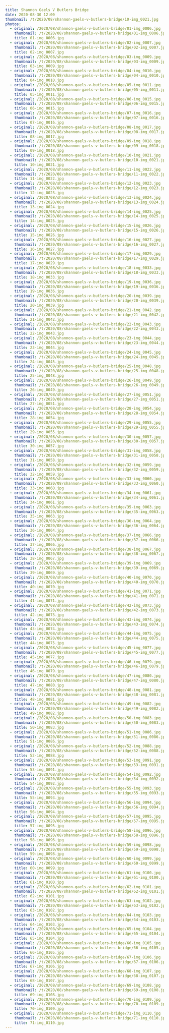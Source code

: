 ```yaml
---
title: Shannon Gaels V Butlers Bridge
date: 2020-08-30 12:00
thumbnail: /t/2020/08/shannon-gaels-v-butlers-bridge/10-img_0021.jpg
photos:
  - original: /2020/08/shannon-gaels-v-butlers-bridge/01-img_0006.jpg
    thumbnail: /t/2020/08/shannon-gaels-v-butlers-bridge/01-img_0006.jpg
    title: 01-img_0006.jpg
  - original: /2020/08/shannon-gaels-v-butlers-bridge/02-img_0007.jpg
    thumbnail: /t/2020/08/shannon-gaels-v-butlers-bridge/02-img_0007.jpg
    title: 02-img_0007.jpg
  - original: /2020/08/shannon-gaels-v-butlers-bridge/03-img_0009.jpg
    thumbnail: /t/2020/08/shannon-gaels-v-butlers-bridge/03-img_0009.jpg
    title: 03-img_0009.jpg
  - original: /2020/08/shannon-gaels-v-butlers-bridge/04-img_0010.jpg
    thumbnail: /t/2020/08/shannon-gaels-v-butlers-bridge/04-img_0010.jpg
    title: 04-img_0010.jpg
  - original: /2020/08/shannon-gaels-v-butlers-bridge/05-img_0011.jpg
    thumbnail: /t/2020/08/shannon-gaels-v-butlers-bridge/05-img_0011.jpg
    title: 05-img_0011.jpg
  - original: /2020/08/shannon-gaels-v-butlers-bridge/06-img_0015.jpg
    thumbnail: /t/2020/08/shannon-gaels-v-butlers-bridge/06-img_0015.jpg
    title: 06-img_0015.jpg
  - original: /2020/08/shannon-gaels-v-butlers-bridge/07-img_0016.jpg
    thumbnail: /t/2020/08/shannon-gaels-v-butlers-bridge/07-img_0016.jpg
    title: 07-img_0016.jpg
  - original: /2020/08/shannon-gaels-v-butlers-bridge/08-img_0017.jpg
    thumbnail: /t/2020/08/shannon-gaels-v-butlers-bridge/08-img_0017.jpg
    title: 08-img_0017.jpg
  - original: /2020/08/shannon-gaels-v-butlers-bridge/09-img_0018.jpg
    thumbnail: /t/2020/08/shannon-gaels-v-butlers-bridge/09-img_0018.jpg
    title: 09-img_0018.jpg
  - original: /2020/08/shannon-gaels-v-butlers-bridge/10-img_0021.jpg
    thumbnail: /t/2020/08/shannon-gaels-v-butlers-bridge/10-img_0021.jpg
    title: 10-img_0021.jpg
  - original: /2020/08/shannon-gaels-v-butlers-bridge/11-img_0022.jpg
    thumbnail: /t/2020/08/shannon-gaels-v-butlers-bridge/11-img_0022.jpg
    title: 11-img_0022.jpg
  - original: /2020/08/shannon-gaels-v-butlers-bridge/12-img_0023.jpg
    thumbnail: /t/2020/08/shannon-gaels-v-butlers-bridge/12-img_0023.jpg
    title: 12-img_0023.jpg
  - original: /2020/08/shannon-gaels-v-butlers-bridge/13-img_0024.jpg
    thumbnail: /t/2020/08/shannon-gaels-v-butlers-bridge/13-img_0024.jpg
    title: 13-img_0024.jpg
  - original: /2020/08/shannon-gaels-v-butlers-bridge/14-img_0025.jpg
    thumbnail: /t/2020/08/shannon-gaels-v-butlers-bridge/14-img_0025.jpg
    title: 14-img_0025.jpg
  - original: /2020/08/shannon-gaels-v-butlers-bridge/15-img_0026.jpg
    thumbnail: /t/2020/08/shannon-gaels-v-butlers-bridge/15-img_0026.jpg
    title: 15-img_0026.jpg
  - original: /2020/08/shannon-gaels-v-butlers-bridge/16-img_0027.jpg
    thumbnail: /t/2020/08/shannon-gaels-v-butlers-bridge/16-img_0027.jpg
    title: 16-img_0027.jpg
  - original: /2020/08/shannon-gaels-v-butlers-bridge/17-img_0029.jpg
    thumbnail: /t/2020/08/shannon-gaels-v-butlers-bridge/17-img_0029.jpg
    title: 17-img_0029.jpg
  - original: /2020/08/shannon-gaels-v-butlers-bridge/18-img_0033.jpg
    thumbnail: /t/2020/08/shannon-gaels-v-butlers-bridge/18-img_0033.jpg
    title: 18-img_0033.jpg
  - original: /2020/08/shannon-gaels-v-butlers-bridge/19-img_0036.jpg
    thumbnail: /t/2020/08/shannon-gaels-v-butlers-bridge/19-img_0036.jpg
    title: 19-img_0036.jpg
  - original: /2020/08/shannon-gaels-v-butlers-bridge/20-img_0039.jpg
    thumbnail: /t/2020/08/shannon-gaels-v-butlers-bridge/20-img_0039.jpg
    title: 20-img_0039.jpg
  - original: /2020/08/shannon-gaels-v-butlers-bridge/21-img_0042.jpg
    thumbnail: /t/2020/08/shannon-gaels-v-butlers-bridge/21-img_0042.jpg
    title: 21-img_0042.jpg
  - original: /2020/08/shannon-gaels-v-butlers-bridge/22-img_0043.jpg
    thumbnail: /t/2020/08/shannon-gaels-v-butlers-bridge/22-img_0043.jpg
    title: 22-img_0043.jpg
  - original: /2020/08/shannon-gaels-v-butlers-bridge/23-img_0044.jpg
    thumbnail: /t/2020/08/shannon-gaels-v-butlers-bridge/23-img_0044.jpg
    title: 23-img_0044.jpg
  - original: /2020/08/shannon-gaels-v-butlers-bridge/24-img_0045.jpg
    thumbnail: /t/2020/08/shannon-gaels-v-butlers-bridge/24-img_0045.jpg
    title: 24-img_0045.jpg
  - original: /2020/08/shannon-gaels-v-butlers-bridge/25-img_0048.jpg
    thumbnail: /t/2020/08/shannon-gaels-v-butlers-bridge/25-img_0048.jpg
    title: 25-img_0048.jpg
  - original: /2020/08/shannon-gaels-v-butlers-bridge/26-img_0049.jpg
    thumbnail: /t/2020/08/shannon-gaels-v-butlers-bridge/26-img_0049.jpg
    title: 26-img_0049.jpg
  - original: /2020/08/shannon-gaels-v-butlers-bridge/27-img_0051.jpg
    thumbnail: /t/2020/08/shannon-gaels-v-butlers-bridge/27-img_0051.jpg
    title: 27-img_0051.jpg
  - original: /2020/08/shannon-gaels-v-butlers-bridge/28-img_0054.jpg
    thumbnail: /t/2020/08/shannon-gaels-v-butlers-bridge/28-img_0054.jpg
    title: 28-img_0054.jpg
  - original: /2020/08/shannon-gaels-v-butlers-bridge/29-img_0055.jpg
    thumbnail: /t/2020/08/shannon-gaels-v-butlers-bridge/29-img_0055.jpg
    title: 29-img_0055.jpg
  - original: /2020/08/shannon-gaels-v-butlers-bridge/30-img_0057.jpg
    thumbnail: /t/2020/08/shannon-gaels-v-butlers-bridge/30-img_0057.jpg
    title: 30-img_0057.jpg
  - original: /2020/08/shannon-gaels-v-butlers-bridge/31-img_0058.jpg
    thumbnail: /t/2020/08/shannon-gaels-v-butlers-bridge/31-img_0058.jpg
    title: 31-img_0058.jpg
  - original: /2020/08/shannon-gaels-v-butlers-bridge/32-img_0059.jpg
    thumbnail: /t/2020/08/shannon-gaels-v-butlers-bridge/32-img_0059.jpg
    title: 32-img_0059.jpg
  - original: /2020/08/shannon-gaels-v-butlers-bridge/33-img_0060.jpg
    thumbnail: /t/2020/08/shannon-gaels-v-butlers-bridge/33-img_0060.jpg
    title: 33-img_0060.jpg
  - original: /2020/08/shannon-gaels-v-butlers-bridge/34-img_0061.jpg
    thumbnail: /t/2020/08/shannon-gaels-v-butlers-bridge/34-img_0061.jpg
    title: 34-img_0061.jpg
  - original: /2020/08/shannon-gaels-v-butlers-bridge/35-img_0063.jpg
    thumbnail: /t/2020/08/shannon-gaels-v-butlers-bridge/35-img_0063.jpg
    title: 35-img_0063.jpg
  - original: /2020/08/shannon-gaels-v-butlers-bridge/36-img_0064.jpg
    thumbnail: /t/2020/08/shannon-gaels-v-butlers-bridge/36-img_0064.jpg
    title: 36-img_0064.jpg
  - original: /2020/08/shannon-gaels-v-butlers-bridge/37-img_0066.jpg
    thumbnail: /t/2020/08/shannon-gaels-v-butlers-bridge/37-img_0066.jpg
    title: 37-img_0066.jpg
  - original: /2020/08/shannon-gaels-v-butlers-bridge/38-img_0067.jpg
    thumbnail: /t/2020/08/shannon-gaels-v-butlers-bridge/38-img_0067.jpg
    title: 38-img_0067.jpg
  - original: /2020/08/shannon-gaels-v-butlers-bridge/39-img_0069.jpg
    thumbnail: /t/2020/08/shannon-gaels-v-butlers-bridge/39-img_0069.jpg
    title: 39-img_0069.jpg
  - original: /2020/08/shannon-gaels-v-butlers-bridge/40-img_0070.jpg
    thumbnail: /t/2020/08/shannon-gaels-v-butlers-bridge/40-img_0070.jpg
    title: 40-img_0070.jpg
  - original: /2020/08/shannon-gaels-v-butlers-bridge/41-img_0071.jpg
    thumbnail: /t/2020/08/shannon-gaels-v-butlers-bridge/41-img_0071.jpg
    title: 41-img_0071.jpg
  - original: /2020/08/shannon-gaels-v-butlers-bridge/42-img_0073.jpg
    thumbnail: /t/2020/08/shannon-gaels-v-butlers-bridge/42-img_0073.jpg
    title: 42-img_0073.jpg
  - original: /2020/08/shannon-gaels-v-butlers-bridge/43-img_0074.jpg
    thumbnail: /t/2020/08/shannon-gaels-v-butlers-bridge/43-img_0074.jpg
    title: 43-img_0074.jpg
  - original: /2020/08/shannon-gaels-v-butlers-bridge/44-img_0075.jpg
    thumbnail: /t/2020/08/shannon-gaels-v-butlers-bridge/44-img_0075.jpg
    title: 44-img_0075.jpg
  - original: /2020/08/shannon-gaels-v-butlers-bridge/45-img_0077.jpg
    thumbnail: /t/2020/08/shannon-gaels-v-butlers-bridge/45-img_0077.jpg
    title: 45-img_0077.jpg
  - original: /2020/08/shannon-gaels-v-butlers-bridge/46-img_0079.jpg
    thumbnail: /t/2020/08/shannon-gaels-v-butlers-bridge/46-img_0079.jpg
    title: 46-img_0079.jpg
  - original: /2020/08/shannon-gaels-v-butlers-bridge/47-img_0080.jpg
    thumbnail: /t/2020/08/shannon-gaels-v-butlers-bridge/47-img_0080.jpg
    title: 47-img_0080.jpg
  - original: /2020/08/shannon-gaels-v-butlers-bridge/48-img_0081.jpg
    thumbnail: /t/2020/08/shannon-gaels-v-butlers-bridge/48-img_0081.jpg
    title: 48-img_0081.jpg
  - original: /2020/08/shannon-gaels-v-butlers-bridge/49-img_0082.jpg
    thumbnail: /t/2020/08/shannon-gaels-v-butlers-bridge/49-img_0082.jpg
    title: 49-img_0082.jpg
  - original: /2020/08/shannon-gaels-v-butlers-bridge/50-img_0083.jpg
    thumbnail: /t/2020/08/shannon-gaels-v-butlers-bridge/50-img_0083.jpg
    title: 50-img_0083.jpg
  - original: /2020/08/shannon-gaels-v-butlers-bridge/51-img_0086.jpg
    thumbnail: /t/2020/08/shannon-gaels-v-butlers-bridge/51-img_0086.jpg
    title: 51-img_0086.jpg
  - original: /2020/08/shannon-gaels-v-butlers-bridge/52-img_0088.jpg
    thumbnail: /t/2020/08/shannon-gaels-v-butlers-bridge/52-img_0088.jpg
    title: 52-img_0088.jpg
  - original: /2020/08/shannon-gaels-v-butlers-bridge/53-img_0091.jpg
    thumbnail: /t/2020/08/shannon-gaels-v-butlers-bridge/53-img_0091.jpg
    title: 53-img_0091.jpg
  - original: /2020/08/shannon-gaels-v-butlers-bridge/54-img_0092.jpg
    thumbnail: /t/2020/08/shannon-gaels-v-butlers-bridge/54-img_0092.jpg
    title: 54-img_0092.jpg
  - original: /2020/08/shannon-gaels-v-butlers-bridge/55-img_0093.jpg
    thumbnail: /t/2020/08/shannon-gaels-v-butlers-bridge/55-img_0093.jpg
    title: 55-img_0093.jpg
  - original: /2020/08/shannon-gaels-v-butlers-bridge/56-img_0094.jpg
    thumbnail: /t/2020/08/shannon-gaels-v-butlers-bridge/56-img_0094.jpg
    title: 56-img_0094.jpg
  - original: /2020/08/shannon-gaels-v-butlers-bridge/57-img_0095.jpg
    thumbnail: /t/2020/08/shannon-gaels-v-butlers-bridge/57-img_0095.jpg
    title: 57-img_0095.jpg
  - original: /2020/08/shannon-gaels-v-butlers-bridge/58-img_0096.jpg
    thumbnail: /t/2020/08/shannon-gaels-v-butlers-bridge/58-img_0096.jpg
    title: 58-img_0096.jpg
  - original: /2020/08/shannon-gaels-v-butlers-bridge/59-img_0098.jpg
    thumbnail: /t/2020/08/shannon-gaels-v-butlers-bridge/59-img_0098.jpg
    title: 59-img_0098.jpg
  - original: /2020/08/shannon-gaels-v-butlers-bridge/60-img_0099.jpg
    thumbnail: /t/2020/08/shannon-gaels-v-butlers-bridge/60-img_0099.jpg
    title: 60-img_0099.jpg
  - original: /2020/08/shannon-gaels-v-butlers-bridge/61-img_0100.jpg
    thumbnail: /t/2020/08/shannon-gaels-v-butlers-bridge/61-img_0100.jpg
    title: 61-img_0100.jpg
  - original: /2020/08/shannon-gaels-v-butlers-bridge/62-img_0101.jpg
    thumbnail: /t/2020/08/shannon-gaels-v-butlers-bridge/62-img_0101.jpg
    title: 62-img_0101.jpg
  - original: /2020/08/shannon-gaels-v-butlers-bridge/63-img_0102.jpg
    thumbnail: /t/2020/08/shannon-gaels-v-butlers-bridge/63-img_0102.jpg
    title: 63-img_0102.jpg
  - original: /2020/08/shannon-gaels-v-butlers-bridge/64-img_0103.jpg
    thumbnail: /t/2020/08/shannon-gaels-v-butlers-bridge/64-img_0103.jpg
    title: 64-img_0103.jpg
  - original: /2020/08/shannon-gaels-v-butlers-bridge/65-img_0104.jpg
    thumbnail: /t/2020/08/shannon-gaels-v-butlers-bridge/65-img_0104.jpg
    title: 65-img_0104.jpg
  - original: /2020/08/shannon-gaels-v-butlers-bridge/66-img_0105.jpg
    thumbnail: /t/2020/08/shannon-gaels-v-butlers-bridge/66-img_0105.jpg
    title: 66-img_0105.jpg
  - original: /2020/08/shannon-gaels-v-butlers-bridge/67-img_0106.jpg
    thumbnail: /t/2020/08/shannon-gaels-v-butlers-bridge/67-img_0106.jpg
    title: 67-img_0106.jpg
  - original: /2020/08/shannon-gaels-v-butlers-bridge/68-img_0107.jpg
    thumbnail: /t/2020/08/shannon-gaels-v-butlers-bridge/68-img_0107.jpg
    title: 68-img_0107.jpg
  - original: /2020/08/shannon-gaels-v-butlers-bridge/69-img_0108.jpg
    thumbnail: /t/2020/08/shannon-gaels-v-butlers-bridge/69-img_0108.jpg
    title: 69-img_0108.jpg
  - original: /2020/08/shannon-gaels-v-butlers-bridge/70-img_0109.jpg
    thumbnail: /t/2020/08/shannon-gaels-v-butlers-bridge/70-img_0109.jpg
    title: 70-img_0109.jpg
  - original: /2020/08/shannon-gaels-v-butlers-bridge/71-img_0110.jpg
    thumbnail: /t/2020/08/shannon-gaels-v-butlers-bridge/71-img_0110.jpg
    title: 71-img_0110.jpg
---
```

